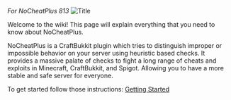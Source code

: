 _For NoCheatPlus 813_
![Title](https://raw.githubusercontent.com/asofold/NCPDocs/master/wiki/resources/sNCPBanner.gif)

Welcome to the wiki! This page will explain everything that you need to know about NoCheatPlus.

NoCheatPlus is a CraftBukkit plugin which tries to distinguish improper or impossible behavior on your server using heuristic based checks. It provides a massive palate of checks to fight a long range of cheats and exploits in Minecraft, CraftBukkit, and Spigot.
Allowing you to have a more stable and safe server for everyone.

To get started follow those instructions: [Getting Started](Getting-Started)